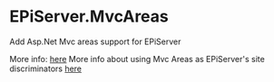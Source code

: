 # EPiServer.MvcAreas
Add Asp.Net Mvc areas support for EPiServer

More info: [here](http://tech-fellow.net/2015/01/22/full-support-asp-net-mvc-areas-episerver-7-5/)
More info about using Mvc Areas as EPiServer's site discriminators [here](http://blog.tech-fellow.net/2015/08/10/asp-net-mvc-areas-in-episerver-part-2/)
